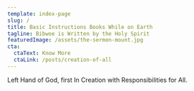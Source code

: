 ```yaml
---
template: index-page
slug: /
title: Basic Instructions Books While on Earth
tagline: Bibwoe is Written by the Holy Spirit
featuredImage: /assets/the-sermon-mount.jpg
cta:
  ctaText: Know More
  ctaLink: /posts/creation-of-all
---
```


Left Hand of God, first In Creation with Responsibilities for All.
